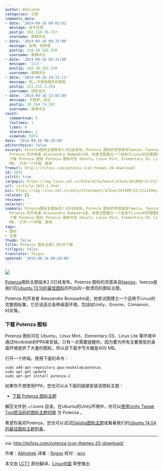 ```yaml
---
author: Abhishek
categories: 分享
comments_data:
- date: '2014-09-16 09:03:01'
  message: 丑不垃圾
  postip: 182.118.26.232
  username: 微博评论
- date: '2014-09-16 09:33:00'
  message: 拟物，有质感
  postip: 218.30.103.250
  username: 微博评论
- date: '2014-09-16 09:33:00'
  message: '[心]'
  postip: 218.30.103.250
  username: 微博评论
- date: '2014-09-16 10:22:11'
  message: 呃……不是我喜欢的类型
  postip: 221.215.1.254
  username: 绿色圣光
- date: '2014-09-16 13:03:00'
  message: 卡哇伊，试试
  postip: 10.194.74.207
  username: 微博评论
count:
  commentnum: 5
  favtimes: 1
  likes: 0
  sharetimes: 2
  viewnum: 5874
date: '2014-09-16 08:20:00'
editorchoice: false
excerpt: Potenza图标主题版本2.0已经发布。Potenza 图标的灵感来自faenza，faenza是我们在Ubuntu 13.10的最佳图标的列出的一款漂亮的图标主题。
  Potenza 的开发者 Alessandro Bompadre说，他曾试图建立一个适用于Linux的完整图标集，它应该适合各种桌面环境，包括如Unity，Gnome，Cinnamon，KDE等。
  下载 Potenza 图标 Potenza 图标可在 Ubuntu，Linux Mint、Elementary OS、Linux Lite 等环境中通过Noobslab的PPA来安装。只有一点需要提醒你，因为要为所有主要类型的桌面环境提供了大量的图标，所以总下载字节大概是400
  MB。 打开一个终端，使用
fromurl: http://itsfoss.com/potenza-icon-themes-20-download/
id: 3831
islctt: true
largepic: https://img.linux.net.cn/data/attachment/album/201409/15/212149my1ttwk1yy3f01my.jpeg
url: /article-3831-1.html
pic: https://img.linux.net.cn/data/attachment/album/201409/15/212149my1ttwk1yy3f01my.jpeg.thumb.jpg
related: []
reviewer: ''
selector: ''
summary: Potenza图标主题版本2.0已经发布。Potenza 图标的灵感来自faenza，faenza是我们在Ubuntu 13.10的最佳图标的列出的一款漂亮的图标主题。
  Potenza 的开发者 Alessandro Bompadre说，他曾试图建立一个适用于Linux的完整图标集，它应该适合各种桌面环境，包括如Unity，Gnome，Cinnamon，KDE等。
  下载 Potenza 图标 Potenza 图标可在 Ubuntu，Linux Mint、Elementary OS、Linux Lite 等环境中通过Noobslab的PPA来安装。只有一点需要提醒你，因为要为所有主要类型的桌面环境提供了大量的图标，所以总下载字节大概是400
  MB。 打开一个终端，使用
tags:
- 图标
- 主题
thumb: false
title: Potenza 图标主题2.0已可下载
titlepic: false
translator: fbigun
updated: '2014-09-16 08:20:00'
---
```


![](/data/attachment/album/201409/15/212149my1ttwk1yy3f01my.jpeg)


[Potenza](https://github.com/AlessandroBompadre/Potenza/)图标主题版本2.0已经发布。Potenza 图标的灵感来自[faenza](http://tiheum.deviantart.com/art/Faenza-Icons-173323228)，faenza是我们在[Ubuntu 13.10的最佳图标](http://itsfoss.com/best-icon-themes-ubuntu-1310/)的列出的一款漂亮的图标主题。


Potenza 的开发者 Alessandro Bompadre说，他曾试图建立一个适用于Linux的完整图标集，它应该适合各种桌面环境，包括如Unity，Gnome，Cinnamon，KDE等。


### 下载 Potenza 图标


Potenza 图标可在 Ubuntu，Linux Mint、Elementary OS、Linux Lite 等环境中通过Noobslab的PPA来安装。只有一点需要提醒你，因为要为所有主要类型的桌面环境提供了大量的图标，所以总下载字节大概是400 MB。


打开一个终端，使用下面的命令：



```
sudo add-apt-repository ppa:noobslab/potenza
sudo apt-get update
sudo apt-get install potenza-2

```

如果你不想使用PPA，您也可以从下面的链接安装该图标主题：


* [下载 Potenza 图标主题](http://gnome-look.org/content/show.php/Potenza+2.0?content=166853)


解压文件到 ~/.icons 目录。在Ubuntu的Unity环境中，你可以[使用Unity Tweak Tool把当前的图标主题切换](http://itsfoss.com/best-icon-themes-ubuntu-1404/) 为 Potenza 。


希望你喜欢Potenza，您也可以试试[Dalisha图标主题](http://itsfoss.com/dalisha-icon-ubuntu-linux/)或看看我们的[Ubuntu 14.04的最佳图标主题列表](http://itsfoss.com/best-icon-themes-ubuntu-1404/)。




---


via: <http://itsfoss.com/potenza-icon-themes-20-download/>


作者：[Abhishek](http://itsfoss.com/author/Abhishek/) 译者：[fbigun](https://github.com/fbigun) 校对：[wxy](https://github.com/wxy%EF%BC%89)


本文由 [LCTT](https://github.com/LCTT/TranslateProject) 原创翻译，[Linux中国](http://linux.cn/) 荣誉推出